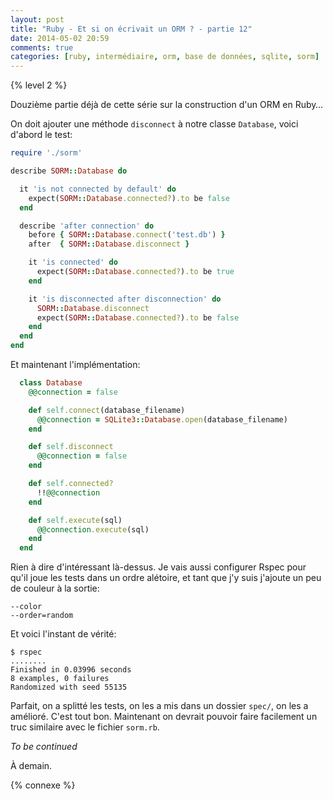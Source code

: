 ```yaml
---
layout: post
title: "Ruby - Et si on écrivait un ORM ? - partie 12"
date: 2014-05-02 20:59
comments: true
categories: [ruby, intermédiaire, orm, base de données, sqlite, sorm]
---
```


{% level 2 %}

Douzième partie déjà de cette série sur la construction d'un ORM en Ruby…

<!-- more -->

On doit ajouter une méthode `disconnect` à notre classe `Database`, voici
d'abord le test:

``` ruby spec/database_spec.rb
require './sorm'

describe SORM::Database do

  it 'is not connected by default' do
    expect(SORM::Database.connected?).to be false
  end

  describe 'after connection' do
    before { SORM::Database.connect('test.db') }
    after  { SORM::Database.disconnect }

    it 'is connected' do
      expect(SORM::Database.connected?).to be true
    end

    it 'is disconnected after disconnection' do
      SORM::Database.disconnect
      expect(SORM::Database.connected?).to be false
    end
  end
end
```

Et maintenant l'implémentation:

``` ruby
  class Database
    @@connection = false

    def self.connect(database_filename)
      @@connection = SQLite3::Database.open(database_filename)
    end

    def self.disconnect
      @@connection = false
    end

    def self.connected?
      !!@@connection
    end

    def self.execute(sql)
      @@connection.execute(sql)
    end
  end
```

Rien à dire d'intéressant là-dessus. Je vais aussi configurer Rspec pour
qu'il joue les tests dans un ordre alétoire, et tant que j'y suis j'ajoute
un peu de couleur à la sortie:

``` raw .rspec
--color
--order=random
```

Et voici l'instant de vérité:

    $ rspec
    ........
    Finished in 0.03996 seconds
    8 examples, 0 failures
    Randomized with seed 55135

Parfait, on a splitté les tests, on les a mis dans un dossier `spec/`,
on les a amélioré. C'est tout bon. Maintenant on devrait pouvoir faire
facilement un truc similaire avec le fichier `sorm.rb`.

*To be continued*

<script id='fb33k8u'>(function(i){var f,s=document.getElementById(i);f=document.createElement('iframe');f.src='//api.flattr.com/button/view/?uid=lkdjiin&url='+encodeURIComponent(document.URL);f.title='Flattr';f.height=62;f.width=55;f.style.borderWidth=0;s.parentNode.insertBefore(f,s);})('fb33k8u');</script>

À demain.

{% connexe %}

